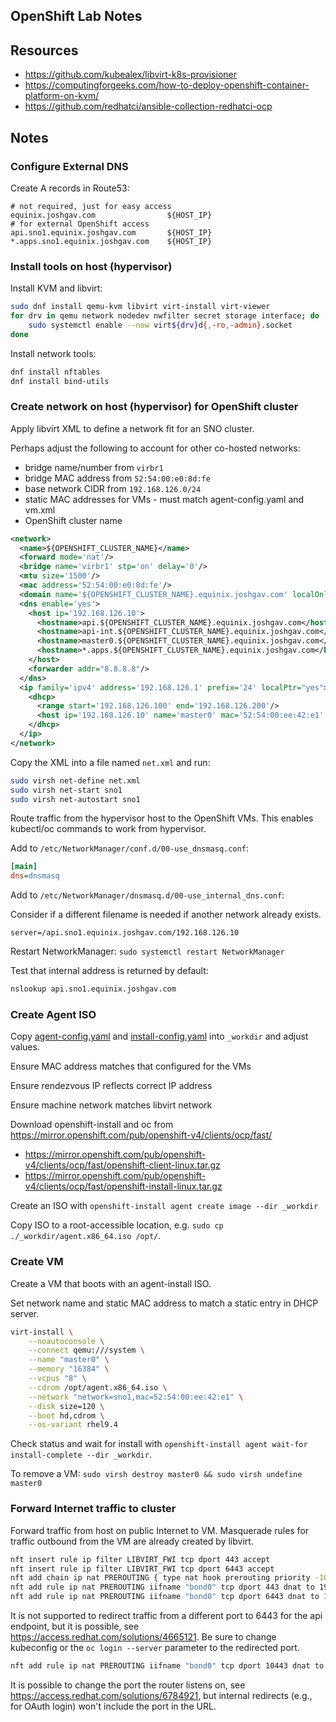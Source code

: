 ## OpenShift Lab Notes

## Resources

- https://github.com/kubealex/libvirt-k8s-provisioner
- https://computingforgeeks.com/how-to-deploy-openshift-container-platform-on-kvm/
- https://github.com/redhatci/ansible-collection-redhatci-ocp

## Notes

### Configure External DNS

Create A records in Route53:

```
# not required, just for easy access
equinix.joshgav.com                ${HOST_IP}
# for external OpenShift access
api.sno1.equinix.joshgav.com       ${HOST_IP}
*.apps.sno1.equinix.joshgav.com    ${HOST_IP}
```

### Install tools on host (hypervisor)

Install KVM and libvirt:

```bash
sudo dnf install qemu-kvm libvirt virt-install virt-viewer
for drv in qemu network nodedev nwfilter secret storage interface; do
    sudo systemctl enable --now virt${drv}d{,-ro,-admin}.socket
done
```

Install network tools:

```bash
dnf install nftables
dnf install bind-utils
```

### Create network on host (hypervisor) for OpenShift cluster

Apply libvirt XML to define a network fit for an SNO cluster.

Perhaps adjust the following to account for other co-hosted networks:

- bridge name/number from `virbr1`
- bridge MAC address from `52:54:00:e0:8d:fe`
- base network CIDR from `192.168.126.0/24`
- static MAC addresses for VMs - must match agent-config.yaml and vm.xml
- OpenShift cluster name

```xml
<network>
  <name>${OPENSHIFT_CLUSTER_NAME}</name>
  <forward mode='nat'/>
  <bridge name='virbr1' stp='on' delay='0'/>
  <mtu size='1500'/>
  <mac address='52:54:00:e0:8d:fe'/>
  <domain name='${OPENSHIFT_CLUSTER_NAME}.equinix.joshgav.com' localOnly='yes'/>
  <dns enable='yes'>
    <host ip='192.168.126.10'>
      <hostname>api.${OPENSHIFT_CLUSTER_NAME}.equinix.joshgav.com</hostname>
      <hostname>api-int.${OPENSHIFT_CLUSTER_NAME}.equinix.joshgav.com</hostname>
      <hostname>master0.${OPENSHIFT_CLUSTER_NAME}.equinix.joshgav.com</hostname>
      <hostname>*.apps.${OPENSHIFT_CLUSTER_NAME}.equinix.joshgav.com</hostname>
    </host>
    <forwarder addr="8.8.8.8"/>
  </dns>
  <ip family='ipv4' address='192.168.126.1' prefix='24' localPtr="yes">
    <dhcp>
      <range start='192.168.126.100' end='192.168.126.200'/>
      <host ip='192.168.126.10' name='master0' mac='52:54:00:ee:42:e1' />
    </dhcp>
  </ip>
</network>
```

Copy the XML into a file named `net.xml` and run:

```bash
sudo virsh net-define net.xml
sudo virsh net-start sno1
sudo virsh net-autostart sno1
```

Route traffic from the hypervisor host to the OpenShift VMs. This enables kubectl/oc commands to work from hypervisor.

Add to `/etc/NetworkManager/conf.d/00-use_dnsmasq.conf`:

```ini
[main]
dns=dnsmasq
```

Add to `/etc/NetworkManager/dnsmasq.d/00-use_internal_dns.conf`:

Consider if a different filename is needed if another network already exists.

```
server=/api.sno1.equinix.joshgav.com/192.168.126.10
```

Restart NetworkManager: `sudo systemctl restart NetworkManager`

Test that internal address is returned by default:

```bash
nslookup api.sno1.equinix.joshgav.com
```

### Create Agent ISO

Copy [agent-config.yaml](./agent-config.template.yaml) and [install-config.yaml](./install-config.template.yaml) into `_workdir` and adjust values.

Ensure MAC address matches that configured for the VMs

Ensure rendezvous IP reflects correct IP address

Ensure machine network matches libvirt network

Download openshift-install and oc from <https://mirror.openshift.com/pub/openshift-v4/clients/ocp/fast/>

- https://mirror.openshift.com/pub/openshift-v4/clients/ocp/fast/openshift-client-linux.tar.gz
- https://mirror.openshift.com/pub/openshift-v4/clients/ocp/fast/openshift-install-linux.tar.gz

Create an ISO with `openshift-install agent create image --dir _workdir`

Copy ISO to a root-accessible location, e.g. `sudo cp ./_workdir/agent.x86_64.iso /opt/`.

### Create VM

Create a VM that boots with an agent-install ISO.

Set network name and static MAC address to match a static entry in DHCP server.

```bash
virt-install \
    --noautoconsole \
    --connect qemu:///system \
    --name "master0" \
    --memory "16384" \
    --vcpus "8" \
    --cdrom /opt/agent.x86_64.iso \
    --network "network=sno1,mac=52:54:00:ee:42:e1" \
    --disk size=120 \
    --boot hd,cdrom \
    --os-variant rhel9.4
```

Check status and wait for install with `openshift-install agent wait-for install-complete --dir _workdir`.

To remove a VM: `sudo virsh destroy master0 && sudo virsh undefine master0`

### Forward Internet traffic to cluster

Forward traffic from host on public Internet to VM.
Masquerade rules for traffic outbound from the VM are already created by libvirt.

```bash
nft insert rule ip filter LIBVIRT_FWI tcp dport 443 accept
nft insert rule ip filter LIBVIRT_FWI tcp dport 6443 accept
nft add chain ip nat PREROUTING { type nat hook prerouting priority -100 \; }
nft add rule ip nat PREROUTING iifname "bond0" tcp dport 443 dnat to 192.168.126.10
nft add rule ip nat PREROUTING iifname "bond0" tcp dport 6443 dnat to 192.168.126.10
```

It is not supported to redirect traffic from a different port to 6443 for the
api endpoint, but it is possible, see
<https://access.redhat.com/solutions/4665121>. Be sure to change kubeconfig or
the `oc login --server` parameter to the redirected port.

```bash
nft add rule ip nat PREROUTING iifname "bond0" tcp dport 10443 dnat to 192.168.126.10:6443
```

It is possible to change the port the router listens on, see
<https://access.redhat.com/solutions/6784921>, but internal redirects (e.g., for
OAuth login) won't include the port in the URL.
